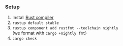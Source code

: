 ### Setup

1. Install [Rust compiler](https://www.rust-lang.org/tools/install)
2. `rustup default stable`
3. `rustup component add rustfmt --toolchain nightly` \
    (we format with `cargo +nightly fmt`)
4. `cargo check`
